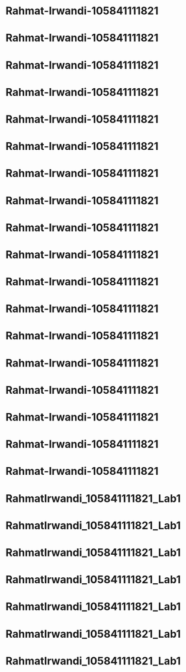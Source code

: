 # Rahmat-Irwandi-105841111821
# Rahmat-Irwandi-105841111821
# Rahmat-Irwandi-105841111821
# Rahmat-Irwandi-105841111821
# Rahmat-Irwandi-105841111821
# Rahmat-Irwandi-105841111821
# Rahmat-Irwandi-105841111821
# Rahmat-Irwandi-105841111821
# Rahmat-Irwandi-105841111821
# Rahmat-Irwandi-105841111821
# Rahmat-Irwandi-105841111821
# Rahmat-Irwandi-105841111821
# Rahmat-Irwandi-105841111821
# Rahmat-Irwandi-105841111821
# Rahmat-Irwandi-105841111821
# Rahmat-Irwandi-105841111821
# Rahmat-Irwandi-105841111821
# Rahmat-Irwandi-105841111821
# RahmatIrwandi_105841111821_Lab1
# RahmatIrwandi_105841111821_Lab1
# RahmatIrwandi_105841111821_Lab1
# RahmatIrwandi_105841111821_Lab1
# RahmatIrwandi_105841111821_Lab1
# RahmatIrwandi_105841111821_Lab1
# RahmatIrwandi_105841111821_Lab1

